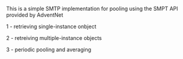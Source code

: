 This is a simple SMTP implementation for pooling using the SMPT API provided by AdventNet


1 - retrieving single-instance onbject

2 - retreiving multiple-instance objects

3 - periodic pooling and averaging
